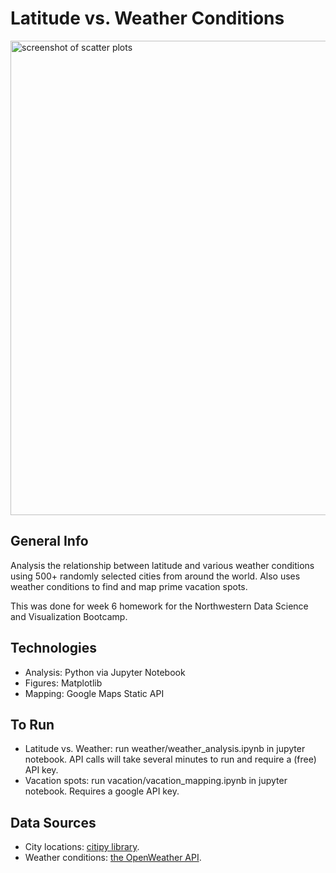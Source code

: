 # Latitude vs. Weather Conditions

<img width="759" alt="screenshot of scatter plots" src="https://user-images.githubusercontent.com/74382969/117045152-d0240d80-acd4-11eb-8d7d-2ebc63ea80f6.png">

## General Info

Analysis the relationship between latitude and various weather conditions using 500+ randomly selected cities from around the world. Also uses weather conditions to find and map prime vacation spots.

This was done for week 6 homework for the Northwestern Data Science and Visualization Bootcamp.

## Technologies

* Analysis: Python via Jupyter Notebook
* Figures: Matplotlib
* Mapping: Google Maps Static API

## To Run

* Latitude vs. Weather: run weather/weather_analysis.ipynb in jupyter notebook. API calls will take several minutes to run and require a (free) API key.
* Vacation spots: run vacation/vacation_mapping.ipynb in jupyter notebook. Requires a google API key.

## Data Sources

* City locations: [citipy library](https://pypi.org/project/citipy). 
* Weather conditions: [the OpenWeather API](https://openweathermap.org/api). 
